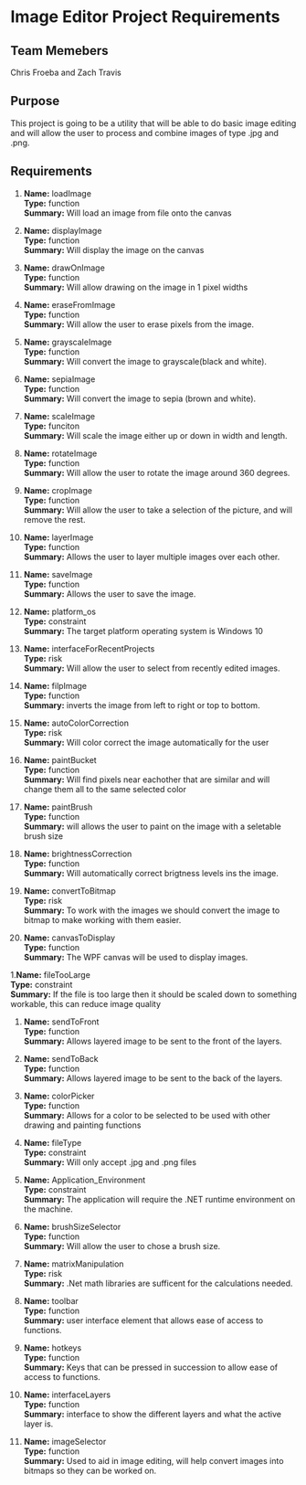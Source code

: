 # Image Editor Project Requirements

## Team Memebers
Chris Froeba and Zach Travis

## Purpose
This project is going to be a utility that will be able to do basic image editing and will allow the user to process and combine images of type .jpg and .png.

## Requirements

1. **Name:** loadImage  
**Type:**  function  
**Summary:**  Will load an image from file onto the canvas  

1. **Name:** displayImage  
**Type:** function  
**Summary:** Will display the image on the canvas  
	
1. **Name:** drawOnImage  
**Type:** function  
**Summary:** Will allow drawing on the image in 1 pixel widths  

1. **Name:** eraseFromImage  
**Type:** function  
**Summary:** Will allow the user to erase pixels from the image.  
	
1. **Name:** grayscaleImage  
**Type:** function  
**Summary:** Will convert the image to grayscale(black and white).  

1. **Name:** sepiaImage  
**Type:** function  
**Summary:** Will convert the image to sepia (brown and white).  

1. **Name:** scaleImage  
**Type:** funciton  
**Summary:** Will scale the image either up or down in width and length.  

1. **Name:** rotateImage  
**Type:** function  
**Summary:** Will allow the user to rotate the image around 360 degrees.  
	
1. **Name:** cropImage  
**Type:** function  
**Summary:** Will allow the user to take a selection of the picture, and will remove the rest.  

1. **Name:** layerImage  
**Type:** function  
**Summary:** Allows the user to layer multiple images over each other.  
	
1. **Name:** saveImage  
**Type:** function  
**Summary:** Allows the user to save the image.  

1. **Name:** platform_os  
**Type:** constraint  
**Summary:** The target platform operating system is Windows 10  

1. **Name:** interfaceForRecentProjects  
**Type:** risk  
**Summary:** Will allow the user to select from recently edited images.  

1. **Name:** filpImage  
**Type:** function  
**Summary:** inverts the image from left to right or top to bottom.  
	
1. **Name:** autoColorCorrection  
**Type:** risk  
**Summary:** Will color correct the image automatically for the user  

1. **Name:** paintBucket  
**Type:** function  
**Summary:** Will find pixels near eachother that are similar and will change them all to the same selected color  
	
1. **Name:** paintBrush  
**Type:** function  
**Summary:** will allows the user to paint on the image with a seletable brush size  

1. **Name:** brightnessCorrection  
**Type:** function  
**Summary:** Will automatically correct brigtness levels ins the image.  
	
1. **Name:** convertToBitmap  
**Type:** risk  
**Summary:** To work with the images we should convert the image to bitmap to make working with them easier.  

1. **Name:** canvasToDisplay  
**Type:** function  
**Summary:** The WPF canvas will be used to display images.  
	
1.**Name:** fileTooLarge  
**Type:** constraint  
**Summary:** If the file is too large then it should be scaled down to something workable, this can reduce image quality  

1. **Name:** sendToFront  
**Type:** function  
**Summary:** Allows layered image to be sent to the front of the layers.  
	
1. **Name:** sendToBack  
**Type:** function  
**Summary:** Allows layered image to be sent to the back of the layers.  

1. **Name:** colorPicker  
**Type:** function  
**Summary:** Allows for a color to be selected to be used with other drawing and painting functions  

1. **Name:** fileType  
**Type:** constraint  
**Summary:** Will only accept .jpg and .png files  

1. **Name:** Application_Environment  
**Type:** constraint  
**Summary:**  The application will require the .NET runtime environment on the machine.  
	
1. **Name:** brushSizeSelector  
**Type:** function  
**Summary:** Will allow the user to chose a brush size.  

1. **Name:** matrixManipulation  
**Type:** risk  
**Summary:** .Net math libraries are sufficent for the calculations needed.  

1. **Name:** toolbar  
**Type:** function  
**Summary:** user interface element that allows ease of access to functions.  

1. **Name:** hotkeys  
**Type:** function  
**Summary:** Keys that can be pressed in succession to allow ease of access to functions.  

1. **Name:** interfaceLayers  
**Type:** function  
**Summary:** interface to show the different layers and what the active layer is.  

1. **Name:** imageSelector  
**Type:** function  
**Summary:** Used to aid in image editing, will help convert images into bitmaps so they can be worked on.  
